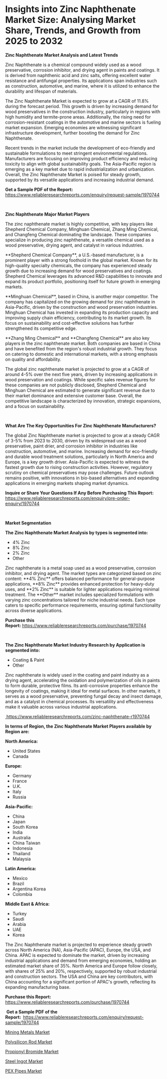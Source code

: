 <p><h1>Insights into Zinc Naphthenate Market Size: Analysing Market Share, Trends, and Growth from 2025 to 2032</h1></p><p><strong>Zinc Naphthenate Market Analysis and Latest Trends</strong></p>
<p><p>Zinc Naphthenate is a chemical compound widely used as a wood preservative, corrosion inhibitor, and drying agent in paints and coatings. It is derived from naphthenic acid and zinc salts, offering excellent water resistance and antifungal properties. Its applications span industries such as construction, automotive, and marine, where it is utilized to enhance the durability and lifespan of materials.</p><p>The Zinc Naphthenate Market is expected to grow at a CAGR of 11.8% during the forecast period. This growth is driven by increasing demand for wood preservatives in the construction industry, particularly in regions with high humidity and termite-prone areas. Additionally, the rising need for corrosion-resistant coatings in the automotive and marine sectors is fueling market expansion. Emerging economies are witnessing significant infrastructure development, further boosting the demand for Zinc Naphthenate.</p><p>Recent trends in the market include the development of eco-friendly and sustainable formulations to meet stringent environmental regulations. Manufacturers are focusing on improving product efficiency and reducing toxicity to align with global sustainability goals. The Asia-Pacific region is emerging as a key market due to rapid industrialization and urbanization. Overall, the Zinc Naphthenate Market is poised for steady growth, supported by its versatile applications and increasing industrial demand.</p></p>
<p><strong>Get a Sample PDF of the Report:&nbsp;</strong> <a href="https://www.reliableresearchreports.com/enquiry/request-sample/1970744?utm_campaign=120&utm_medium=2&utm_source=Github&utm_content=ia&utm_term=25012025&utm_id=zinc-naphthenate">https://www.reliableresearchreports.com/enquiry/request-sample/1970744</a></p>
<p>&nbsp;</p>
<p><strong>Zinc Naphthenate Major Market Players</strong></p>
<p><p>The zinc naphthenate market is highly competitive, with key players like Shepherd Chemical Company, Minghuan Chemical, Zhang Ming Chemical, and Changfeng Chemical dominating the landscape. These companies specialize in producing zinc naphthenate, a versatile chemical used as a wood preservative, drying agent, and catalyst in various industries.</p><p>**Shepherd Chemical Company**, a U.S.-based manufacturer, is a prominent player with a strong foothold in the global market. Known for its high-quality specialty chemicals, the company has experienced steady growth due to increasing demand for wood preservatives and coatings. Shepherd Chemical leverages its advanced R&D capabilities to innovate and expand its product portfolio, positioning itself for future growth in emerging markets.</p><p>**Minghuan Chemical**, based in China, is another major competitor. The company has capitalized on the growing demand for zinc naphthenate in Asia-Pacific, driven by the construction and wood preservation industries. Minghuan Chemical has invested in expanding its production capacity and improving supply chain efficiency, contributing to its market growth. Its focus on sustainability and cost-effective solutions has further strengthened its competitive edge.</p><p>**Zhang Ming Chemical** and **Changfeng Chemical** are also key players in the zinc naphthenate market. Both companies are based in China and have benefited from the region's robust industrial growth. They focus on catering to domestic and international markets, with a strong emphasis on quality and affordability.</p><p>The global zinc naphthenate market is projected to grow at a CAGR of around 4-5% over the next five years, driven by increasing applications in wood preservation and coatings. While specific sales revenue figures for these companies are not publicly disclosed, Shepherd Chemical and Minghuan Chemical are estimated to generate significant revenue due to their market dominance and extensive customer base. Overall, the competitive landscape is characterized by innovation, strategic expansions, and a focus on sustainability.</p></p>
<p>&nbsp;</p>
<p><strong>What Are The Key Opportunities For Zinc Naphthenate Manufacturers?</strong></p>
<p><p>The global Zinc Naphthenate market is projected to grow at a steady CAGR of 3-5% from 2023 to 2030, driven by its widespread use as a wood preservative, paint drier, and corrosion inhibitor in industries like construction, automotive, and marine. Increasing demand for eco-friendly and durable wood treatment solutions, particularly in North America and Europe, is a key growth driver. Asia-Pacific is expected to witness the fastest growth due to rising construction activities. However, regulatory scrutiny on chemical preservatives may pose challenges. Future outlook remains positive, with innovations in bio-based alternatives and expanding applications in emerging markets shaping market dynamics.</p></p>
<p><strong>Inquire or Share Your Questions If Any Before Purchasing This Report:</strong> <a href="https://www.reliableresearchreports.com/enquiry/pre-order-enquiry/1970744?utm_campaign=120&utm_medium=2&utm_source=Github&utm_content=ia&utm_term=25012025&utm_id=zinc-naphthenate">https://www.reliableresearchreports.com/enquiry/pre-order-enquiry/1970744</a></p>
<p>&nbsp;</p>
<p><strong>Market Segmentation</strong></p>
<p><strong>The Zinc Naphthenate Market Analysis by types is segmented into:</strong></p>
<p><ul><li>4% Zinc</li><li>8% Zinc</li><li>2% Zinc</li><li>Other</li></ul></p>
<p><p>Zinc naphthenate is a metal soap used as a wood preservative, corrosion inhibitor, and drying agent. The market types are categorized based on zinc content: **4% Zinc** offers balanced performance for general-purpose applications, **8% Zinc** provides enhanced protection for heavy-duty uses, and **2% Zinc** is suitable for lighter applications requiring minimal treatment. The **Other** market includes specialized formulations with varying zinc concentrations tailored for niche industrial needs. Each type caters to specific performance requirements, ensuring optimal functionality across diverse applications.</p></p>
<p><strong>Purchase this Report:&nbsp;</strong><a href="https://www.reliableresearchreports.com/purchase/1970744?utm_campaign=120&utm_medium=2&utm_source=Github&utm_content=ia&utm_term=25012025&utm_id=zinc-naphthenate">https://www.reliableresearchreports.com/purchase/1970744</a></p>
<p>&nbsp;</p>
<p><strong>The Zinc Naphthenate Market Industry Research by Application is segmented into:</strong></p>
<p><ul><li>Coating & Paint</li><li>Other</li></ul></p>
<p><p>Zinc naphthenate is widely used in the coating and paint industry as a drying agent, accelerating the oxidation and polymerization of oils in paints to form durable, protective films. Its anti-corrosive properties enhance the longevity of coatings, making it ideal for metal surfaces. In other markets, it serves as a wood preservative, preventing fungal decay and insect damage, and as a catalyst in chemical processes. Its versatility and effectiveness make it valuable across various industrial applications.</p></p>
<p><a href="https://www.reliableresearchreports.com/zinc-naphthenate-r1970744?utm_campaign=120&utm_medium=2&utm_source=Github&utm_content=ia&utm_term=25012025&utm_id=zinc-naphthenate">&nbsp;https://www.reliableresearchreports.com/zinc-naphthenate-r1970744</a></p>
<p><strong>In terms of Region, the Zinc Naphthenate Market Players available by Region are:</strong></p>
<p>
    <p> <strong> North America: </strong>
        <ul>
            <li>United States</li>
            <li>Canada</li>
        </ul>
        </p> 
    <p> <strong> Europe: </strong>
        <ul>
            <li>Germany</li>
            <li>France</li>
            <li>U.K.</li>
            <li>Italy</li>
            <li>Russia</li>
        </ul>
        </p> 
    <p> <strong> Asia-Pacific: </strong>
        <ul>
            <li>China</li>
            <li>Japan</li>
            <li>South Korea</li>
            <li>India</li>
            <li>Australia</li>
            <li>China Taiwan</li>
            <li>Indonesia</li>
            <li>Thailand</li>
            <li>Malaysia</li>
        </ul>
        </p> 
    <p> <strong> Latin America: </strong>
        <ul>
            <li>Mexico</li>
            <li>Brazil</li>
            <li>Argentina Korea</li>
            <li>Colombia</li>
        </ul>
        </p> 
    <p> <strong> Middle East & Africa: </strong>
        <ul>
            <li>Turkey</li>
            <li>Saudi</li>
            <li>Arabia</li>
            <li>UAE</li>
            <li>Korea</li>
        </ul>
    </p>
    </p>
<p><p>The Zinc Naphthenate market is projected to experience steady growth across North America (NA), Asia-Pacific (APAC), Europe, the USA, and China. APAC is expected to dominate the market, driven by increasing industrial applications and demand from emerging economies, holding an estimated market share of 35%. North America and Europe follow closely, with shares of 25% and 20%, respectively, supported by robust industrial and construction sectors. The USA and China are key contributors, with China accounting for a significant portion of APAC's growth, reflecting its expanding manufacturing base.</p></p>
<p><strong>Purchase this Report: </strong><a href="https://www.reliableresearchreports.com/purchase/1970744?utm_campaign=120&utm_medium=2&utm_source=Github&utm_content=ia&utm_term=25012025&utm_id=zinc-naphthenate">https://www.reliableresearchreports.com/purchase/1970744</a></p>
<p>&nbsp;<strong>Get a Sample PDF of the Report:&nbsp;&nbsp;</strong><a href="https://www.reliableresearchreports.com/enquiry/request-sample/1970744?utm_campaign=120&utm_medium=2&utm_source=Github&utm_content=ia&utm_term=25012025&utm_id=zinc-naphthenate">https://www.reliableresearchreports.com/enquiry/request-sample/1970744</a></p>
<p><strong></strong></p>
<p><p><a href="https://github.com/nabadeneme/Market-Research-Report-List-1/blob/main/mining-metals-market.md?utm_campaign=120&utm_medium=2&utm_source=Github&utm_content=ia&utm_term=25012025&utm_id=zinc-naphthenate">Mining Metals Market</a></p><p><a href="https://github.com/ovtkosle/Market-Research-Report-List-1/blob/main/polysilicon-rod-market.md?utm_campaign=120&utm_medium=2&utm_source=Github&utm_content=ia&utm_term=25012025&utm_id=zinc-naphthenate">Polysilicon Rod Market</a></p><p><a href="https://github.com/DianaWilson796/Market-Research-Report-List-1/blob/main/propionyl-bromide-market.md?utm_campaign=120&utm_medium=2&utm_source=Github&utm_content=ia&utm_term=25012025&utm_id=zinc-naphthenate">Propionyl Bromide Market</a></p><p><a href="https://github.com/maclarensidney/Market-Research-Report-List-1/blob/main/steel-ingot-market.md?utm_campaign=120&utm_medium=2&utm_source=Github&utm_content=ia&utm_term=25012025&utm_id=zinc-naphthenate">Steel Ingot Market</a></p><p><a href="https://github.com/glazierjean530/Market-Research-Report-List-1/blob/main/pex-pipes-market.md?utm_campaign=120&utm_medium=2&utm_source=Github&utm_content=ia&utm_term=25012025&utm_id=zinc-naphthenate">PEX Pipes Market</a></p></p>